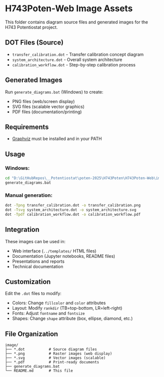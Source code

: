 # H743Poten-Web Image Assets

This folder contains diagram source files and generated images for the H743 Potentiostat project.

## DOT Files (Source)

- `transfer_calibration.dot` - Transfer calibration concept diagram
- `system_architecture.dot` - Overall system architecture
- `calibration_workflow.dot` - Step-by-step calibration process

## Generated Images

Run `generate_diagrams.bat` (Windows) to create:
- PNG files (web/screen display)
- SVG files (scalable vector graphics)
- PDF files (documentation/printing)

## Requirements

- [Graphviz](https://graphviz.org/download/) must be installed and in your PATH

## Usage

### Windows:
```cmd
cd "D:\GitHubRepos\__Potentiostat\poten-2025\H743Poten\H743Poten-Web\image"
generate_diagrams.bat
```

### Manual generation:
```cmd
dot -Tpng transfer_calibration.dot -o transfer_calibration.png
dot -Tsvg system_architecture.dot -o system_architecture.svg
dot -Tpdf calibration_workflow.dot -o calibration_workflow.pdf
```

## Integration

These images can be used in:
- Web interface (`../templates/` HTML files)
- Documentation (Jupyter notebooks, README files)
- Presentations and reports
- Technical documentation

## Customization

Edit the `.dot` files to modify:
- Colors: Change `fillcolor` and `color` attributes
- Layout: Modify `rankdir` (TB=top-bottom, LR=left-right)
- Fonts: Adjust `fontname` and `fontsize`
- Shapes: Change `shape` attribute (box, ellipse, diamond, etc.)

## File Organization

```
image/
├── *.dot           # Source diagram files
├── *.png           # Raster images (web display)
├── *.svg           # Vector images (scalable)
├── *.pdf           # Print-ready documents
├── generate_diagrams.bat
└── README.md       # This file
```
